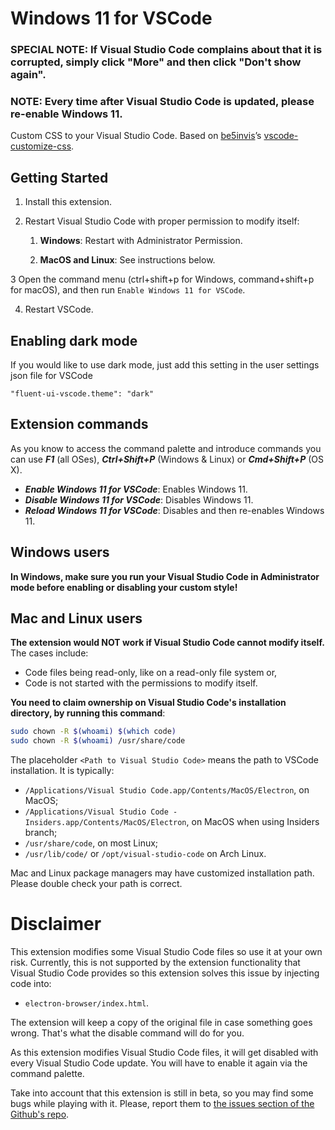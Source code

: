 # Windows 11 for VSCode

### SPECIAL NOTE: If Visual Studio Code complains about that it is corrupted, simply click "More" and then click "Don't show again".
### NOTE: Every time after Visual Studio Code is updated, please re-enable Windows 11.

Custom CSS to your Visual Studio Code. Based on [be5invis](https://github.com/be5invis)’s [vscode-customize-css](https://github.com/be5invis/vscode-custom-css).

## Getting Started

1. Install this extension.

2. Restart Visual Studio Code with proper permission to modify itself:

   1. **Windows**: Restart with Administrator Permission.

   2. **MacOS and Linux**: See instructions below.

3 Open the command menu (ctrl+shift+p for Windows, command+shift+p for macOS), and then run `Enable Windows 11 for VSCode`.

4. Restart VSCode.


## Enabling dark mode

If you would like to use dark mode, just add this setting in the user settings json file for VSCode

```
"fluent-ui-vscode.theme": "dark"
```

## Extension commands

As you know to access the command palette and introduce commands you can use ***F1*** (all OSes), ***Ctrl+Shift+P*** (Windows & Linux) or ***Cmd+Shift+P*** (OS X).

- ***Enable Windows 11 for VSCode***: Enables Windows 11.
- ***Disable Windows 11 for VSCode***: Disables Windows 11.
- ***Reload Windows 11 for VSCode***: Disables and then re-enables Windows 11.

## Windows users

**In Windows, make sure you run your Visual Studio Code in Administrator mode before enabling or disabling your custom style!**

## Mac and Linux users
**The extension would NOT work if Visual Studio Code cannot modify itself.** The cases include:

- Code files being read-only, like on a read-only file system or,
- Code is not started with the permissions to modify itself.

**You need to claim ownership on Visual Studio Code's installation directory, by running this command**:

```sh
sudo chown -R $(whoami) $(which code)
sudo chown -R $(whoami) /usr/share/code
```

The placeholder `<Path to Visual Studio Code>` means the path to VSCode installation. It is typically:

- `/Applications/Visual Studio Code.app/Contents/MacOS/Electron`, on MacOS;
- `/Applications/Visual Studio Code - Insiders.app/Contents/MacOS/Electron`, on MacOS when using Insiders branch;
- `/usr/share/code`, on most Linux;
- `/usr/lib/code/` or `/opt/visual-studio-code` on Arch Linux.

Mac and Linux package managers may have customized installation path. Please double check your path is correct.

# Disclaimer

This extension modifies some Visual Studio Code files so use it at your own risk.
Currently, this is not supported by the extension functionality that Visual Studio Code provides so this extension solves this issue by injecting code into:

- `electron-browser/index.html`.

The extension will keep a copy of the original file in case something goes wrong. That's what the disable command will do for you.

As this extension modifies Visual Studio Code files, it will get disabled with every Visual Studio Code update. You will have to enable it again via the command palette.

Take into account that this extension is still in beta, so you may find some bugs while playing with it. Please, report them to [the issues section of the Github's repo](https://github.com/notAperson535/fluent-ui-vscode/issues).
